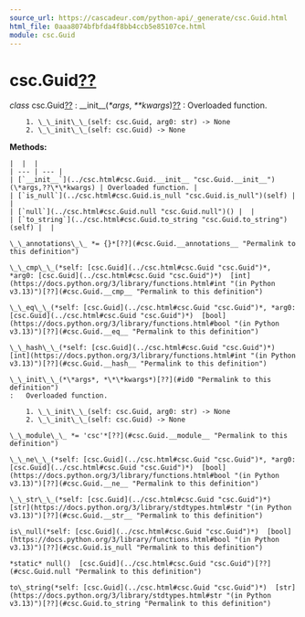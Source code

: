 ```yaml
---
source_url: https://cascadeur.com/python-api/_generate/csc.Guid.html
html_file: 0aaa8074bfbfda4f8bb4ccb5e85107ce.html
module: csc.Guid
---
```


# csc.Guid[??](#csc-guid "Permalink to this heading")

*class* csc.Guid[??](#csc.Guid "Permalink to this definition")
:   \_\_init\_\_(*\*args*, *\*\*kwargs*)[??](#csc.Guid.__init__ "Permalink to this definition")
    :   Overloaded function.

        1. \_\_init\_\_(self: csc.Guid, arg0: str) -> None
        2. \_\_init\_\_(self: csc.Guid) -> None

    
**Methods:**

    |  |  |
    | --- | --- |
    | [`__init__`](../csc.html#csc.Guid.__init__ "csc.Guid.__init__")(\*args,??\*\*kwargs) | Overloaded function. |
    | [`is_null`](../csc.html#csc.Guid.is_null "csc.Guid.is_null")(self) |  |
    | [`null`](../csc.html#csc.Guid.null "csc.Guid.null")() |  |
    | [`to_string`](../csc.html#csc.Guid.to_string "csc.Guid.to_string")(self) |  |

    \_\_annotations\_\_ *= {}*[??](#csc.Guid.__annotations__ "Permalink to this definition")

    \_\_cmp\_\_(*self: [csc.Guid](../csc.html#csc.Guid "csc.Guid")*, *arg0: [csc.Guid](../csc.html#csc.Guid "csc.Guid")*)  [int](https://docs.python.org/3/library/functions.html#int "(in Python v3.13)")[??](#csc.Guid.__cmp__ "Permalink to this definition")

    \_\_eq\_\_(*self: [csc.Guid](../csc.html#csc.Guid "csc.Guid")*, *arg0: [csc.Guid](../csc.html#csc.Guid "csc.Guid")*)  [bool](https://docs.python.org/3/library/functions.html#bool "(in Python v3.13)")[??](#csc.Guid.__eq__ "Permalink to this definition")

    \_\_hash\_\_(*self: [csc.Guid](../csc.html#csc.Guid "csc.Guid")*)  [int](https://docs.python.org/3/library/functions.html#int "(in Python v3.13)")[??](#csc.Guid.__hash__ "Permalink to this definition")

    \_\_init\_\_(*\*args*, *\*\*kwargs*)[??](#id0 "Permalink to this definition")
    :   Overloaded function.

        1. \_\_init\_\_(self: csc.Guid, arg0: str) -> None
        2. \_\_init\_\_(self: csc.Guid) -> None

    \_\_module\_\_ *= 'csc'*[??](#csc.Guid.__module__ "Permalink to this definition")

    \_\_ne\_\_(*self: [csc.Guid](../csc.html#csc.Guid "csc.Guid")*, *arg0: [csc.Guid](../csc.html#csc.Guid "csc.Guid")*)  [bool](https://docs.python.org/3/library/functions.html#bool "(in Python v3.13)")[??](#csc.Guid.__ne__ "Permalink to this definition")

    \_\_str\_\_(*self: [csc.Guid](../csc.html#csc.Guid "csc.Guid")*)  [str](https://docs.python.org/3/library/stdtypes.html#str "(in Python v3.13)")[??](#csc.Guid.__str__ "Permalink to this definition")

    is\_null(*self: [csc.Guid](../csc.html#csc.Guid "csc.Guid")*)  [bool](https://docs.python.org/3/library/functions.html#bool "(in Python v3.13)")[??](#csc.Guid.is_null "Permalink to this definition")

    *static* null()  [csc.Guid](../csc.html#csc.Guid "csc.Guid")[??](#csc.Guid.null "Permalink to this definition")

    to\_string(*self: [csc.Guid](../csc.html#csc.Guid "csc.Guid")*)  [str](https://docs.python.org/3/library/stdtypes.html#str "(in Python v3.13)")[??](#csc.Guid.to_string "Permalink to this definition")